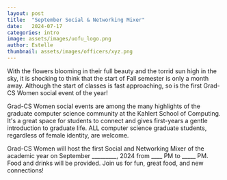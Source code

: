 ```yaml
---
layout: post
title:  "September Social & Networking Mixer"
date:   2024-07-17
categories: intro
image: assets/images/uofu_logo.png
author: Estelle
thumbnail: assets/images/officers/xyz.png
---
```


With the flowers blooming in their full beauty and the torrid sun high in the sky, it is shocking to think that the start of Fall semester is only a month away. Although the start of classes is fast approaching, so is the first Grad-CS Women social event of the year!

Grad-CS Women social events are among the many highlights of the graduate computer science community at the Kahlert School of Computing. It's a great space for students to connect and gives first-years a gentle introduction to graduate life. ALL computer science graduate students, regardless of female identity, are welcome. 

Grad-CS Women will host the first Social and Networking Mixer of the academic year on September _________, 2024 from ____ PM to _____ PM. Food and drinks will be provided. Join us for fun, great food, and new connections!  

